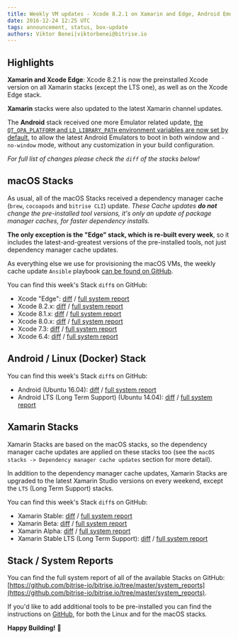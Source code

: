 ```yaml
---
title: Weekly VM updates - Xcode 8.2.1 on Xamarin and Edge, Android Emulator tweaks
date: 2016-12-24 12:25 UTC
tags: announcement, status, box-update
authors: Viktor Benei|viktorbenei@bitrise.io
---
```


## Highlights

__Xamarin and Xcode Edge__: Xcode 8.2.1 is now the preinstalled Xcode version on all Xamarin stacks (except the LTS one),
as well as on the Xcode Edge stack.

__Xamarin__ stacks were also updated to the latest Xamarin channel updates.

The __Android__ stack received one more Emulator related update,
[the `QT_QPA_PLATFORM` and `LD_LIBRARY_PATH` environment variables are now set by default](https://github.com/bitrise-docker/android/pull/49/files),
to allow the latest Android Emulators to boot in both window and `-no-window` mode,
without any customization in your build configuration.


_For full list of changes please check the `diff` of the stacks below!_

## macOS Stacks

As usual, all of the macOS Stacks received a dependency manager cache (`brew`, `cocoapods` and `bitrise CLI`) update.
*These Cache updates __do not__ change the pre-installed tool versions, it's
only an update of package manager caches, for faster dependency installs.*

**The only exception is the "Edge" stack, which is re-built every week**,
so it includes the latest-and-greatest versions of the pre-installed tools,
not just dependency manager cache updates.

As everything else we use for
provisioning the macOS VMs, the weekly cache update `Ansible` playbook
[can be found on GitHub](https://github.com/bitrise-io/osx-box-bootstrap/blob/master/weekly-cache-update-playbook.yml).

You can find this week's Stack `diff`s on GitHub:

* Xcode "Edge": [diff](https://github.com/bitrise-io/bitrise.io/pull/109/commits/6b8eb0b49d98cbfc64ff6b16ea59b7bdea44e346) / [full system report](https://github.com/bitrise-io/bitrise.io/blob/master/system_reports/osx-xcode-edge.log)
* Xcode 8.2.x: [diff](https://github.com/bitrise-io/bitrise.io/pull/109/commits/ce087252b379a5c2e477da09a13bcc87f4794352) / [full system report](https://github.com/bitrise-io/bitrise.io/blob/master/system_reports/osx-xcode-8.2.x.log)
* Xcode 8.1.x: [diff](https://github.com/bitrise-io/bitrise.io/pull/109/commits/c9a1b0404c703d882adec2b31d4bce642883bc85) / [full system report](https://github.com/bitrise-io/bitrise.io/blob/master/system_reports/osx-xcode-8.1.x.log)
* Xcode 8.0.x: [diff](https://github.com/bitrise-io/bitrise.io/pull/109/commits/95bc5d2c9fc8e927ee536e2bd76a1421cff4511c) / [full system report](https://github.com/bitrise-io/bitrise.io/blob/master/system_reports/osx-xcode-8.0.x.log)
* Xcode 7.3: [diff](https://github.com/bitrise-io/bitrise.io/pull/109/commits/0bb8d098d6431911bb5ce11bdfbd534c9d02b575) / [full system report](https://github.com/bitrise-io/bitrise.io/blob/master/system_reports/osx-xcode-7.3.log)
* Xcode 6.4: [diff](https://github.com/bitrise-io/bitrise.io/pull/109/commits/f07da3b60a20873d6126bae72fcdc1d92d497e67) / [full system report](https://github.com/bitrise-io/bitrise.io/blob/master/system_reports/osx-xcode-6.4.log)


## Android / Linux (Docker) Stack

You can find this week's Stack `diff`s on GitHub:

* Android (Ubuntu 16.04): [diff](https://github.com/bitrise-io/bitrise.io/pull/109/commits/5709683c05076fc1667ed91ba5c9fca195974fe2) / [full system report](https://github.com/bitrise-io/bitrise.io/blob/master/system_reports/linux-docker-android.log)
* Android LTS (Long Term Support) (Ubuntu 14.04): [diff](https://github.com/bitrise-io/bitrise.io/pull/109/commits/9ac772b17ba4a89493459d11dac2e53a778acad4) / [full system report](https://github.com/bitrise-io/bitrise.io/blob/master/system_reports/linux-docker-android-lts.log)


## Xamarin Stacks

Xamarin Stacks are based on the macOS stacks, so the dependency manager cache updates are applied
on these stacks too (see the `macOS stacks -> Dependency manager cache updates` section for more detail).

In addition to the dependency manager cache updates, Xamarin Stacks are upgraded to the latest
Xamarin Studio versions on every weekend, except the `LTS` (Long Term Support) stacks.

You can find this week's Stack `diff`s on GitHub:

* Xamarin Stable: [diff](https://github.com/bitrise-io/bitrise.io/pull/109/commits/917c4660bb65e0bf28b0b9bab2a40e3c66f054b7) / [full system report](https://github.com/bitrise-io/bitrise.io/blob/master/system_reports/osx-xamarin-stable.log)
* Xamarin Beta: [diff](https://github.com/bitrise-io/bitrise.io/pull/109/commits/03d20aada484a2df86cc568d708c04e19ab8b99c) / [full system report](https://github.com/bitrise-io/bitrise.io/blob/master/system_reports/osx-xamarin-beta.log)
* Xamarin Alpha: [diff](https://github.com/bitrise-io/bitrise.io/pull/109/commits/dfc243a4cda2690d13052d2c57e6291c0332dec1) / [full system report](https://github.com/bitrise-io/bitrise.io/blob/master/system_reports/osx-xamarin-alpha.log)
* Xamarin Stable LTS (Long Term Support): [diff](https://github.com/bitrise-io/bitrise.io/pull/109/commits/fdd77d0d54d8d3e691f9918e236b815f19a26983) / [full system report](https://github.com/bitrise-io/bitrise.io/blob/master/system_reports/osx-xamarin-stable-LTS.log)


## Stack / System Reports

You can find the full system report of all of the available Stacks
on GitHub: [https://github.com/bitrise-io/bitrise.io/tree/master/system_reports](https://github.com/bitrise-io/bitrise.io/tree/master/system_reports).

If you'd like to add additional tools to be pre-installed you can find the
instructions on [GitHub](https://github.com/bitrise-io/bitrise.io#request-a-tool-to-be-pre-installed-on-a-build-machine),
for both the Linux and for the macOS stacks.

**Happy Building!** 🚀
